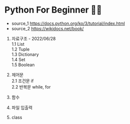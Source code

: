 # Python For Beginner 🧗‍♀️

* source_1 https://docs.python.org/ko/3/tutorial/index.html
* source_2 https://wikidocs.net/book/	

1. 자료구조 - 2022/06/28  
	1.1 List  
	1.2 Tuple  
	1.3 Dictionary  
	1.4 Set  
	1.5 Boolean  

2. 제어문  
	2.1 조건문 if  
	2.2 반복문 while, for  

3. 함수

4. 파일 입출력

5. class
